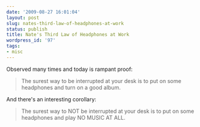 ```yaml
---
date: '2009-08-27 16:01:04'
layout: post
slug: nates-third-law-of-headphones-at-work
status: publish
title: Nate's Third Law of Headphones at Work
wordpress_id: '97'
tags:
- misc
---
```


Observed many times and today is rampant proof:
<blockquote>The surest way to be interrupted at your desk is to put on some headphones and turn on a good album.</blockquote>
And there's an interesting corollary:
<blockquote>The surest way to NOT be interrupted at your desk is to put on some headphones and play NO MUSIC AT ALL.</blockquote>